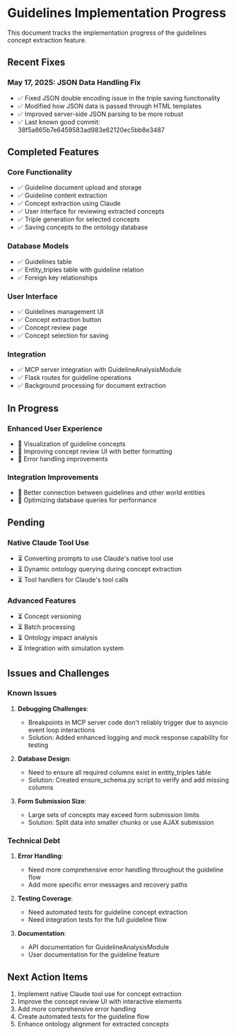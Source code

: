# Guidelines Implementation Progress

This document tracks the implementation progress of the guidelines concept extraction feature.

## Recent Fixes

### May 17, 2025: JSON Data Handling Fix
- ✅ Fixed JSON double encoding issue in the triple saving functionality
- ✅ Modified how JSON data is passed through HTML templates
- ✅ Improved server-side JSON parsing to be more robust
- ✅ Last known good commit: 38f5a865b7e6459583ad983e62120ec5bb8e3487

## Completed Features

### Core Functionality
- ✅ Guideline document upload and storage
- ✅ Guideline content extraction
- ✅ Concept extraction using Claude
- ✅ User interface for reviewing extracted concepts
- ✅ Triple generation for selected concepts
- ✅ Saving concepts to the ontology database

### Database Models
- ✅ Guidelines table
- ✅ Entity_triples table with guideline relation
- ✅ Foreign key relationships

### User Interface
- ✅ Guidelines management UI
- ✅ Concept extraction button
- ✅ Concept review page
- ✅ Concept selection for saving

### Integration
- ✅ MCP server integration with GuidelineAnalysisModule
- ✅ Flask routes for guideline operations
- ✅ Background processing for document extraction

## In Progress

### Enhanced User Experience
- 🔄 Visualization of guideline concepts
- 🔄 Improving concept review UI with better formatting
- 🔄 Error handling improvements

### Integration Improvements
- 🔄 Better connection between guidelines and other world entities
- 🔄 Optimizing database queries for performance

## Pending

### Native Claude Tool Use
- ⏳ Converting prompts to use Claude's native tool use
- ⏳ Dynamic ontology querying during concept extraction
- ⏳ Tool handlers for Claude's tool calls

### Advanced Features
- ⏳ Concept versioning
- ⏳ Batch processing
- ⏳ Ontology impact analysis
- ⏳ Integration with simulation system

## Issues and Challenges

### Known Issues
1. **Debugging Challenges**:
   - Breakpoints in MCP server code don't reliably trigger due to asyncio event loop interactions
   - Solution: Added enhanced logging and mock response capability for testing

2. **Database Design**:
   - Need to ensure all required columns exist in entity_triples table
   - Solution: Created ensure_schema.py script to verify and add missing columns

3. **Form Submission Size**:
   - Large sets of concepts may exceed form submission limits
   - Solution: Split data into smaller chunks or use AJAX submission

### Technical Debt
1. **Error Handling**:
   - Need more comprehensive error handling throughout the guideline flow
   - Add more specific error messages and recovery paths

2. **Testing Coverage**:
   - Need automated tests for guideline concept extraction
   - Need integration tests for the full guideline flow

3. **Documentation**:
   - API documentation for GuidelineAnalysisModule
   - User documentation for the guideline feature

## Next Action Items

1. Implement native Claude tool use for concept extraction
2. Improve the concept review UI with interactive elements
3. Add more comprehensive error handling
4. Create automated tests for the guideline flow
5. Enhance ontology alignment for extracted concepts
